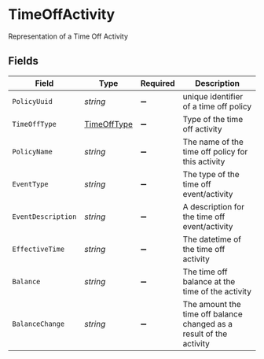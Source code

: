 # TimeOffActivity

Representation of a Time Off Activity


## Fields

| Field                                                               | Type                                                                | Required                                                            | Description                                                         |
| ------------------------------------------------------------------- | ------------------------------------------------------------------- | ------------------------------------------------------------------- | ------------------------------------------------------------------- |
| `PolicyUuid`                                                        | *string*                                                            | :heavy_minus_sign:                                                  | unique identifier of a time off policy                              |
| `TimeOffType`                                                       | [TimeOffType](../../Models/Components/TimeOffType.md)               | :heavy_minus_sign:                                                  | Type of the time off activity                                       |
| `PolicyName`                                                        | *string*                                                            | :heavy_minus_sign:                                                  | The name of the time off policy for this activity                   |
| `EventType`                                                         | *string*                                                            | :heavy_minus_sign:                                                  | The type of the time off event/activity                             |
| `EventDescription`                                                  | *string*                                                            | :heavy_minus_sign:                                                  | A description for the time off event/activity                       |
| `EffectiveTime`                                                     | *string*                                                            | :heavy_minus_sign:                                                  | The datetime of the time off activity                               |
| `Balance`                                                           | *string*                                                            | :heavy_minus_sign:                                                  | The time off balance at the time of the activity                    |
| `BalanceChange`                                                     | *string*                                                            | :heavy_minus_sign:                                                  | The amount the time off balance changed as a result of the activity |